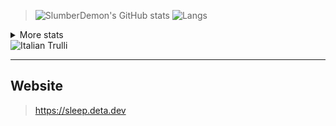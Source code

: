 > ![SlumberDemon's GitHub stats](https://github-readme-stats.vercel.app/api?username=slumberdemon&hide=issues,prs&show_icons=true&theme=radical&hide_border)
> ![Langs](https://github-readme-stats.vercel.app/api/top-langs/?username=slumberdemon&layout=compact&theme=radical&hide_border)

<details>
  <summary markdown="span">More stats</summary>
![big](http://github-profile-summary-cards.vercel.app/api/cards/profile-details?username=slumberdemon&theme=radical)
![More](http://github-profile-summary-cards.vercel.app/api/cards/productive-time?username=slumberdemon&theme=radical&utcOffset=8)
![Top Langs](https://github-profile-summary-cards.vercel.app/api/cards/most-commit-language?username=slumberdemon&theme=radical)
</details>
<img src="https://github-profile-summary-cards.vercel.app/api/cards/most-commit-language?username=slumberdemon&theme=radical" alt="Italian Trulli">


-------------------
## Website
> https://sleep.deta.dev
